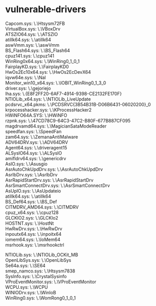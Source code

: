 # vulnerable-drivers
Capcom.sys:                 \\.\Htsysm72FB<br/>
VirtualBox.sys:             \\.\VBoxDrv<br/>
ATSZIO64.sys:               \\.\ATSZIO<br/>
atillk64.sys:               \\.\atillk64<br/>
aswVmm.sys:                 \\.\aswVmm<br/>
BS_Flash64.sys:             \\.\BS_Flash64<br/>
cpuz141.sys:                \\.\cpuz141<br/>
WinRing0x64.sys:            \\.\WinRing0_1_0_1<br/>
FairplayKD.sys:             \\.\FairplayKD0<br/>
HwOs2Ec10x64.sys:           \\.\HwOs2EcDevX64<br/>
iqvw64e.sys:                \\.\Nal<br/>
Monitor_win10_x64.sys:      \\.\IOBIT_WinRing0_1_3_0<br/>
driver.sys:                 \\.\\gejoriejo<br/>
lha.sys:                    \\.\{E8F2FF20-6AF7-4914-9398-CE2132FE170F}<br/>
NTIOLib_x64.sys:            \\.\NTIOLib_LiveUpdate<br/>
pcdsrvc_x64.pkms:           \\.\PCDSRVC{3B54B31B-D06B6431-06020200}_0<br/>
krpocesshacker.sys:         \\.\KProcessHacker2<br/>
HWiNFO64A.SYS:              \\.\HWiNFO<br/>
rzpnk.sys:                  \\.\47CD78C9-64C3-47C2-B80F-677B887CF095<br/>
magdrvamd64.sys:            \\.\MagicianSataModeReader<br/>
speedfan.sys:               \\.\SpeedFan<br/>
zam64.sys:                  \\.\ZemanaAntiMalware<br/>
ADV64DRV.sys:               \\.\ADV64DRV<br/>
Agent64.sys:                \\.\driveragent15<br/>
ALSysIO64.sys:              \\.\ALSysIO<br/>
amifldrv64.sys:             \\.\genericdrv<br/>
AsIO.sys:                   \\.\Asusgio<br/>
AsrAutoChkUpdDrv.sys:       \\.\AsrAutoChkUpdDrv<br/>
AsrIbDrv.sys:               \\.\AsrlbDrv<br/>
AsrRapidStartDrv.sys:       \\.\AsrRapidStartDrv<br/>
AsrSmartConnectDrv.sys:     \\.\AsrSmartConnectDrv<br/>
AsUpIO.sys:                 \\.\AsUpdateio<br/>
atillk64.sys:               \\.\atillk64<br/>
BS_Def64.sys:               \\.\BS_Def<br/>
CITMDRV_AMD64.sys:          \\.\CITMDRV<br/>
cpuz_x64.sys:               \\.\cpuz128<br/>
GLCKIO2.sys:                \\.\GLCKlo2<br/>
HOSTNT.sys:                 \\.\HostNt<br/>
HwRwDrv.sys:                \\.\HwRwDrv<br/>
inpoutx64.sys:              \\.\inpoitx64<br/>
iomem64.sys:                \\.\IoMem64<br/>
msrhook.sys:                \\.\msrhookctrl<br/>

NTIOLib.sys:               \\.\NTIOLib_OCKit_MB<br/>
OpenLibSys.sys:            \\.\OpenLibSys<br/>
Se64a.sys:                 \\.\SE64<br/>
smep_namco.sys:            \\.\Htsysm7838<br/>
SysInfo.sys:               \\.\CrystalSysinfo<br/>
VProEventMonitor.sys:      \\.\VProEventMonitor<br/>
WCPU.sys:                  \\.\WCPU<br/>
WINIODrv.sys:              \\.\WinIoB<br/>
WinRing0.sys:              \\.\WomRong0_1_0_1<br/>
